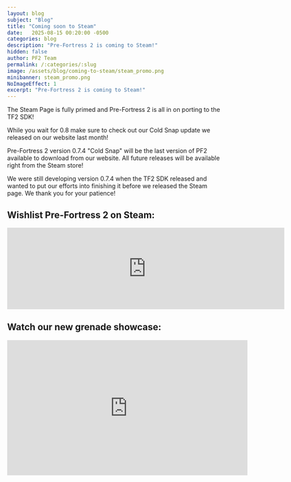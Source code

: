 ```yaml
---
layout: blog
subject: "Blog"
title: "Coming soon to Steam"
date:   2025-08-15 00:20:00 -0500
categories: blog
description: "Pre-Fortress 2 is coming to Steam!"
hidden: false
author: PF2 Team
permalink: /:categories/:slug
image: /assets/blog/coming-to-steam/steam_promo.png
minibanner: steam_promo.png
NoImageEffect: 1
excerpt: "Pre-Fortress 2 is coming to Steam!"
---
```


The Steam Page is fully primed and Pre-Fortress 2 is all in on porting to the TF2 SDK!

While you wait for 0.8 make sure to check out our Cold Snap update we released on our website last month!

Pre-Fortress 2 version 0.7.4 "Cold Snap" will be the last version of PF2 available to download from our website. All future releases will be available right from the Steam store!

We were still developing version 0.7.4 when the TF2 SDK released and wanted to put our efforts into finishing it before we released the Steam page. We thank you for your patience!

## Wishlist Pre-Fortress 2 on Steam:
<iframe src="https://store.steampowered.com/widget/3555120/?t=Pre-Fortress%202%20is%20a%20mod%20for%20Team%20Fortress%202%20that%20brings%20back%20grenades%2C%20armor%20and%20much%20more!%20It%20aims%20to%20bridge%20the%20gap%20between%20Team%20Fortress%20installments%20and%20the%20art-style%20is%20heavily%20inspired%20by%20the%20pre-release%20era%20of%20Team%20Fortress%202!%20" frameborder="0" width="646" height="190"></iframe>

## Watch our new grenade showcase:
<iframe width="560" height="315" src="https://www.youtube.com/embed/CEYXF9XI6T4?si=YrsXWlyaGOK-sFt3" title="YouTube video player" frameborder="0" allow="accelerometer; autoplay; clipboard-write; encrypted-media; gyroscope; picture-in-picture; web-share" referrerpolicy="strict-origin-when-cross-origin" allowfullscreen></iframe>